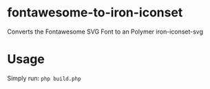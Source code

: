 # fontawesome-to-iron-iconset
Converts the Fontawesome SVG Font to an Polymer iron-iconset-svg
# Usage
Simply run: ```php build.php```
